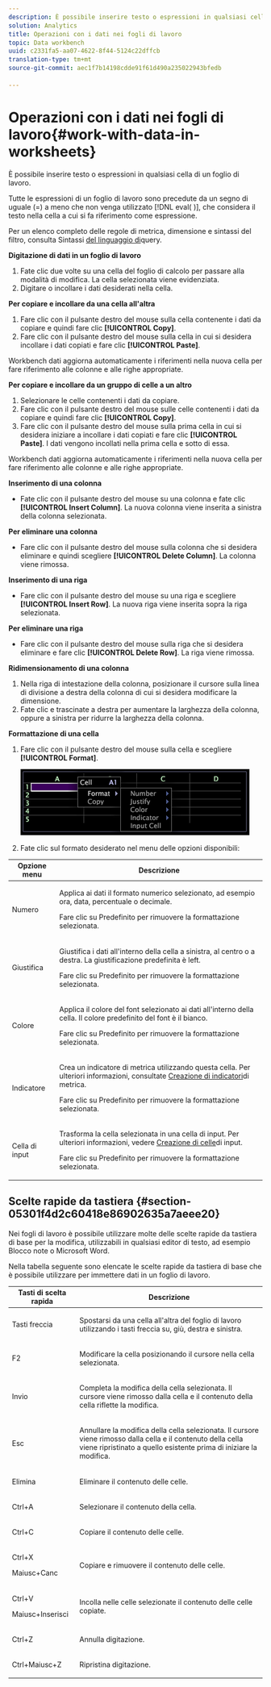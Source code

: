 ```yaml
---
description: È possibile inserire testo o espressioni in qualsiasi cella di un foglio di lavoro.
solution: Analytics
title: Operazioni con i dati nei fogli di lavoro
topic: Data workbench
uuid: c2331fa5-aa07-4622-8f44-5124c22dffcb
translation-type: tm+mt
source-git-commit: aec1f7b14198cdde91f61d490a235022943bfedb

---
```



# Operazioni con i dati nei fogli di lavoro{#work-with-data-in-worksheets}

È possibile inserire testo o espressioni in qualsiasi cella di un foglio di lavoro.

Tutte le espressioni di un foglio di lavoro sono precedute da un segno di uguale (=) a meno che non venga utilizzato [!DNL eval( )], che considera il testo nella cella a cui si fa riferimento come espressione.

Per un elenco completo delle regole di metrica, dimensione e sintassi del filtro, consulta Sintassi [del linguaggio di](../../../home/c-get-started/c-qry-lang-syntx/c-qry-lang-syntx.md#concept-15d1d3f5164a47d49468c5acb7299d9f)query.

**Digitazione di dati in un foglio di lavoro**

1. Fate clic due volte su una cella del foglio di calcolo per passare alla modalità di modifica. La cella selezionata viene evidenziata.
1. Digitare o incollare i dati desiderati nella cella.

**Per copiare e incollare da una cella all&#39;altra**

1. Fare clic con il pulsante destro del mouse sulla cella contenente i dati da copiare e quindi fare clic **[!UICONTROL Copy]**.
1. Fare clic con il pulsante destro del mouse sulla cella in cui si desidera incollare i dati copiati e fare clic **[!UICONTROL Paste]**.

Workbench dati aggiorna automaticamente i riferimenti nella nuova cella per fare riferimento alle colonne e alle righe appropriate.

**Per copiare e incollare da un gruppo di celle a un altro**

1. Selezionare le celle contenenti i dati da copiare.
1. Fare clic con il pulsante destro del mouse sulle celle contenenti i dati da copiare e quindi fare clic **[!UICONTROL Copy]**.
1. Fare clic con il pulsante destro del mouse sulla prima cella in cui si desidera iniziare a incollare i dati copiati e fare clic **[!UICONTROL Paste]**. I dati vengono incollati nella prima cella e sotto di essa.

Workbench dati aggiorna automaticamente i riferimenti nella nuova cella per fare riferimento alle colonne e alle righe appropriate.

**Inserimento di una colonna**

* Fate clic con il pulsante destro del mouse su una colonna e fate clic **[!UICONTROL Insert Column]**. La nuova colonna viene inserita a sinistra della colonna selezionata.

**Per eliminare una colonna**

* Fare clic con il pulsante destro del mouse sulla colonna che si desidera eliminare e quindi scegliere **[!UICONTROL Delete Column]**. La colonna viene rimossa.

**Inserimento di una riga**

* Fare clic con il pulsante destro del mouse su una riga e scegliere **[!UICONTROL Insert Row]**. La nuova riga viene inserita sopra la riga selezionata.

**Per eliminare una riga**

* Fare clic con il pulsante destro del mouse sulla riga che si desidera eliminare e fare clic **[!UICONTROL Delete Row]**. La riga viene rimossa.

**Ridimensionamento di una colonna**

1. Nella riga di intestazione della colonna, posizionare il cursore sulla linea di divisione a destra della colonna di cui si desidera modificare la dimensione.
1. Fate clic e trascinate a destra per aumentare la larghezza della colonna, oppure a sinistra per ridurre la larghezza della colonna.

**Formattazione di una cella**

1. Fare clic con il pulsante destro del mouse sulla cella e scegliere **[!UICONTROL Format]**.

   ![](assets/mnu_Worksheet_Format.png)

1. Fate clic sul formato desiderato nel menu delle opzioni disponibili:

<table id="table_5788E01E52CC44E7927A0D23760D9EDD"> 
 <thead> 
  <tr> 
   <th colname="col1" class="entry"> Opzione menu </th> 
   <th colname="col2" class="entry"> Descrizione </th> 
  </tr>
 </thead>
 <tbody> 
  <tr> 
   <td colname="col1"> <p>Numero </p> </td> 
   <td colname="col2"> <p>Applica ai dati il formato numerico selezionato, ad esempio ora, data, percentuale o decimale. </p> <p>Fare clic su <span class="uicontrol"> Predefinito</span> per rimuovere la formattazione selezionata. </p> </td> 
  </tr> 
  <tr> 
   <td colname="col1"> <p>Giustifica </p> </td> 
   <td colname="col2"> <p>Giustifica i dati all'interno della cella a sinistra, al centro o a destra. La giustificazione predefinita è left. </p> <p>Fare clic su <span class="uicontrol"> Predefinito</span> per rimuovere la formattazione selezionata. </p> </td> 
  </tr> 
  <tr> 
   <td colname="col1"> <p>Colore </p> </td> 
   <td colname="col2"> <p>Applica il colore del font selezionato ai dati all'interno della cella. Il colore predefinito del font è il bianco. </p> <p>Fare clic su <span class="uicontrol"> Predefinito</span> per rimuovere la formattazione selezionata. </p> </td> 
  </tr> 
  <tr> 
   <td colname="col1"> <p>Indicatore </p> </td> 
   <td colname="col2"> <p>Crea un indicatore di metrica utilizzando questa cella. Per ulteriori informazioni, consultate <a href="../../../home/c-get-started/c-analysis-vis/c-wksts/c-metric-ind.md#concept-f0e911b23b2c4e8da3e1ea7b9ae04183"> Creazione di indicatori</a>di metrica. </p> <p>Fare clic su <span class="uicontrol"> Predefinito</span> per rimuovere la formattazione selezionata. </p> </td> 
  </tr> 
  <tr> 
   <td colname="col1"> <p>Cella di input </p> </td> 
   <td colname="col2"> <p>Trasforma la cella selezionata in una cella di input. Per ulteriori informazioni, vedere <a href="../../../home/c-get-started/c-analysis-vis/c-wksts/c-input-cells.md#concept-08cd2c05a28a43dd9f7698b37e23e590"> Creazione di celle</a>di input. </p> <p>Fare clic su <span class="uicontrol"> Predefinito</span> per rimuovere la formattazione selezionata. </p> </td> 
  </tr> 
 </tbody> 
</table>

## Scelte rapide da tastiera {#section-05301f4d2c60418e86902635a7aeee20}

Nei fogli di lavoro è possibile utilizzare molte delle scelte rapide da tastiera di base per la modifica, utilizzabili in qualsiasi editor di testo, ad esempio Blocco note o Microsoft Word.

Nella tabella seguente sono elencate le scelte rapide da tastiera di base che è possibile utilizzare per immettere dati in un foglio di lavoro.

<table id="table_8E6F73F253B3451CA1DE45EE4F4E69EF"> 
 <thead> 
  <tr> 
   <th colname="col1" class="entry"> Tasti di scelta rapida </th> 
   <th colname="col2" class="entry"> Descrizione </th> 
  </tr> 
 </thead>
 <tbody> 
  <tr> 
   <td colname="col1"> <p>Tasti freccia </p> </td> 
   <td colname="col2"> <p>Spostarsi da una cella all'altra del foglio di lavoro utilizzando i tasti freccia su, giù, destra e sinistra. </p> </td> 
  </tr> 
  <tr> 
   <td colname="col1"> <p>F2 </p> </td> 
   <td colname="col2"> <p>Modificare la cella posizionando il cursore nella cella selezionata. </p> </td> 
  </tr> 
  <tr> 
   <td colname="col1"> <p>Invio </p> </td> 
   <td colname="col2"> <p>Completa la modifica della cella selezionata. Il cursore viene rimosso dalla cella e il contenuto della cella riflette la modifica. </p> </td> 
  </tr> 
  <tr> 
   <td colname="col1"> <p>Esc </p> </td> 
   <td colname="col2"> <p>Annullare la modifica della cella selezionata. Il cursore viene rimosso dalla cella e il contenuto della cella viene ripristinato a quello esistente prima di iniziare la modifica. </p> </td> 
  </tr> 
  <tr> 
   <td colname="col1"> <p>Elimina </p> </td> 
   <td colname="col2"> <p>Eliminare il contenuto delle celle. </p> </td> 
  </tr> 
  <tr> 
   <td colname="col1"> <p>Ctrl+A </p> </td> 
   <td colname="col2"> <p>Selezionare il contenuto della cella. </p> </td> 
  </tr> 
  <tr> 
   <td colname="col1"> <p>Ctrl+C </p> </td> 
   <td colname="col2"> <p>Copiare il contenuto delle celle. </p> </td> 
  </tr> 
  <tr> 
   <td colname="col1"> <p>Ctrl+X </p> <p>Maiusc+Canc </p> </td> 
   <td colname="col2"> <p>Copiare e rimuovere il contenuto delle celle. </p> </td> 
  </tr> 
  <tr> 
   <td colname="col1"> <p>Ctrl+V </p> <p>Maiusc+Inserisci </p> </td> 
   <td colname="col2"> <p>Incolla nelle celle selezionate il contenuto delle celle copiate. </p> </td> 
  </tr> 
  <tr> 
   <td colname="col1"> <p>Ctrl+Z </p> </td> 
   <td colname="col2"> <p>Annulla digitazione. </p> </td> 
  </tr> 
  <tr> 
   <td colname="col1"> <p>Ctrl+Maiusc+Z </p> </td> 
   <td colname="col2"> <p>Ripristina digitazione. </p> </td> 
  </tr> 
 </tbody> 
</table>


